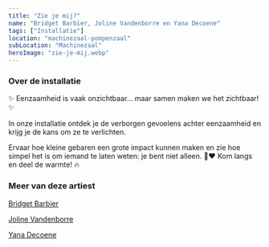 ```yaml
---
title: "Zie je mij?"
name: "Bridget Barbier, Joline Vandenborre en Yana Decoene"
tags: ["Installatie"]
location: "machinezaal-pompenzaal"
subLocation: "Machinezaal"
heroImage: "zie-je-mij.webp"
---
```


### Over de installatie

✨ Eenzaamheid is vaak onzichtbaar… maar samen maken we het zichtbaar! ✨

In onze installatie ontdek je de verborgen gevoelens achter eenzaamheid en krijg je de kans om ze te verlichten.

Ervaar hoe kleine gebaren een grote impact kunnen maken en zie hoe simpel het is om iemand te laten weten: je bent niet alleen. 💬❤️ Kom langs en deel de warmte! 🔥

### Meer van deze artiest

[Bridget Barbier](https://www.behance.net/bridgetbarbier)

[Joline Vandenborre](https://www.behance.net/jolinevandenb)

[Yana Decoene]()
